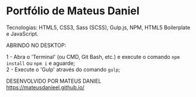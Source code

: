 # Portfólio de Mateus Daniel

Tecnologias: HTML5, CSS3, Sass (SCSS), Gulp.js, NPM, HTML5 Boilerplate e JavaScript.

ABRINDO NO DESKTOP:

1 - Abra o 'Terminal' (ou CMD, Git Bash, etc.) e execute o comando `npm install` ou `npm i` e aguarde;<br>
2 - Execute o 'Gulp' através do comando `gulp`;

DESENVOLVIDO POR MATEUS DANIEL<br>
https://mateusdanieel.github.io/
